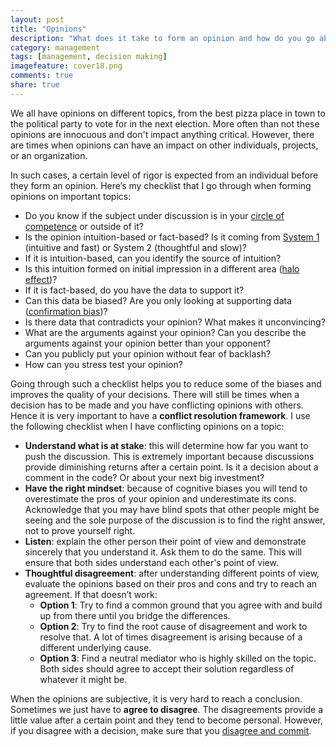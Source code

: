 ```yaml
---
layout: post
title: "Opinions"
description: "What does it take to form an opinion and how do you go about handling the conflicts arising because of opinions"
category: management
tags: [management, decision making]
imagefeature: cover18.png
comments: true
share: true
---
```


We all have opinions on different topics, from the best pizza place in town to the political party to vote for in the next election. More often than not these opinions are innocuous and don't impact anything critical. However, there are times when opinions can have an impact on other individuals, projects, or an organization.

In such cases, a certain level of rigor is expected from an individual before they form an opinion. Here’s my checklist that I go through when forming opinions on important topics:

* Do you know if the subject under discussion is in your [circle of competence](https://fs.blog/2013/12/circle-of-competence/) or outside of it?
* Is the opinion intuition-based or fact-based? Is it coming from [System 1](https://fs.blog/2014/07/daniel-kahneman-the-two-systems/) (intuitive and fast) or System 2 (thoughtful and slow)?
* If it is intuition-based, can you identify the source of intuition?
* Is this intuition formed on initial impression in a different area ([halo effect](https://en.wikipedia.org/wiki/Halo_effect))?
* If it is fact-based, do you have the data to support it?
* Can this data be biased? Are you only looking at supporting data ([confirmation bias](https://en.wikipedia.org/wiki/Confirmation_bias))?
* Is there data that contradicts your opinion? What makes it unconvincing?
* What are the arguments against your opinion? Can you describe the arguments against your opinion better than your opponent?
* Can you publicly put your opinion without fear of backlash?
* How can you stress test your opinion?

Going through such a checklist helps you to reduce some of the biases and improves the quality of your decisions. There will still be times when a decision has to be made and you have conflicting opinions with others. Hence it is very important to have a __conflict resolution framework__. I use the following checklist when I have conflicting opinions on a topic:

* __Understand what is at stake__: this will determine how far you want to push the discussion. This is extremely important because discussions provide diminishing returns after a certain point. Is it a decision about a comment in the code? Or about your next big investment?
* __Have the right mindset__: because of cognitive biases you will tend to overestimate the pros of your opinion and underestimate its cons. Acknowledge that you may have blind spots that other people might be seeing and the sole purpose of the discussion is to find the right answer, not to prove yourself right.
* __Listen__: explain the other person their point of view and demonstrate sincerely that you understand it. Ask them to do the same. This will ensure that both sides understand each other's point of view.
* __Thoughtful disagreement__: after understanding different points of view, evaluate the opinions based on their pros and cons and try to reach an agreement. If that doesn’t work:
    * __Option 1__: Try to find a common ground that you agree with and build up from there until you bridge the differences.
    * __Option 2__: Try to find the root cause of disagreement and work to resolve that. A lot of times disagreement is arising because of a different underlying cause.
    * __Option 3__: Find a neutral mediator who is highly skilled on the topic. Both sides should agree to accept their solution regardless of whatever it might be.

When the opinions are subjective, it is very hard to reach a conclusion. Sometimes we just have to __agree to disagree__. The disagreements provide a little value after a certain point and they tend to become personal. However, if you disagree with a decision, make sure that you [disagree and commit](https://en.wikipedia.org/wiki/Disagree_and_commit).
